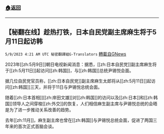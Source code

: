 ###  [:house:返回](README.md)
---


## 【秘翻在线】趁热打铁，日本自民党副主席麻生将于5月11日起访韩
`5/9/2023 4:21 AM UTC 秘密翻譯組G-Translators` [轉載自GNews](https://gnews.org/articles/1285416)

         

2023年[[zh:5月9日]]朝日电视新闻消息：据悉，[[zh:日本自民党]]副主席麻生将于[[zh:5月11日]]起访问[[zh:韩国]]，与[[zh:韩国]]总统尹锡悦会面。

据几位自民党官员称，[[zh:日本自民党]]副主席麻生太郎将从[[zh:5月11日]]起访问[[zh:韩国]]三天，并将于11日与尹锡悦总统会面。

随着[[zh:日本首相]][[zh:岸田文雄]]对[[zh:韩国]]的访问以及[[zh:日本]]和[[zh:韩国]]领导人之间穿梭[[zh:外交]]的恢复，人们相信麻生副主席与尹锡悦总统的会晤是为了进一步推动关系改善的趋势。

去年[[zh:11月]]，麻生副主席也曾在[[zh:韩国]]与尹锡悦总统会面，促进了两国三年来的首次正式首脑会谈。
